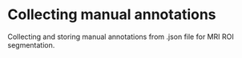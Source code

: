 # Collecting manual annotations 
Collecting and storing manual annotations from .json file for MRI ROI segmentation.
